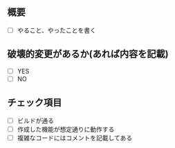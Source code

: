 ## 概要

- [ ] やること、やったことを書く

## 破壊的変更があるか(あれば内容を記載)

- [ ] YES
- [ ] NO

## チェック項目

- [ ] ビルドが通る
- [ ] 作成した機能が想定通りに動作する
- [ ] 複雑なコードにはコメントを記載してある